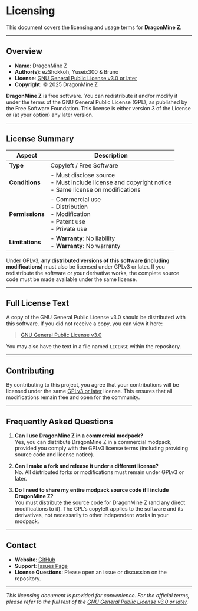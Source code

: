 # Licensing

This document covers the licensing and usage terms for **DragonMine Z**.

---

## Overview

- **Name**: DragonMine Z
- **Author(s)**: ezShokkoh, Yuseix300 & Bruno
- **License**: [GNU General Public License v3.0 or later](https://www.gnu.org/licenses/gpl-3.0.html)
- **Copyright**: © 2025 DragonMine Z

**DragonMine Z** is free software. You can redistribute it and/or modify it under the terms of the GNU General Public License (GPL), as published by the Free Software Foundation. This license is either version 3 of the License or (at your option) any later version.

---

## License Summary

| Aspect          | Description                                                                                                    |
| --------------- | -------------------------------------------------------------------------------------------------------------- |
| **Type**        | Copyleft / Free Software                                                                                       |
| **Conditions**  | - Must disclose source <br/> - Must include license and copyright notice <br/> - Same license on modifications |
| **Permissions** | - Commercial use <br/> - Distribution <br/> - Modification <br/> - Patent use <br/> - Private use              |
| **Limitations** | - **Warranty**: No liability <br/> - **Warranty**: No warranty                 |

Under GPLv3, **any distributed versions of this software (including modifications)** must also be licensed under GPLv3 or later. If you redistribute the software or your derivative works, the complete source code must be made available under the same license.

---

## Full License Text

A copy of the GNU General Public License v3.0 should be distributed with this software. If you did not receive a copy, you can view it here:

> [GNU General Public License v3.0](https://www.gnu.org/licenses/gpl-3.0.html)

You may also have the text in a file named `LICENSE` within the repository.

---

## Contributing

By contributing to this project, you agree that your contributions will be licensed under the same [GPLv3 or later](https://www.gnu.org/licenses/gpl-3.0.html) license. This ensures that all modifications remain free and open for the community.

---

## Frequently Asked Questions

1. **Can I use DragonMine Z in a commercial modpack?**\
   Yes, you can distribute DragonMine Z in a commercial modpack, provided you comply with the GPLv3 license terms (including providing source code and license notice).

2. **Can I make a fork and release it under a different license?**\
   No. All distributed forks or modifications must remain under GPLv3 or later.

3. **Do I need to share my entire modpack source code if I include DragonMine Z?**\
   You must distribute the source code for DragonMine Z (and any direct modifications to it). The GPL’s copyleft applies to the software and its derivatives, not necessarily to other independent works in your modpack.

---

## Contact

- **Website**: [GitHub](https://github.com/DragonMineZ/dragonminez)
- **Support**: [Issues Page](https://github.com/DragonMineZ/dragonminez/issues)
- **License Questions**: Please open an issue or discussion on the repository.

---

_This licensing document is provided for convenience. For the official terms, please refer to the full text of the [GNU General Public License v3.0 or later](https://www.gnu.org/licenses/gpl-3.0.html)._